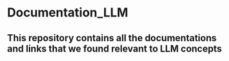 # Documentation_LLM
## This repository contains all the documentations and links that we found relevant to LLM concepts

